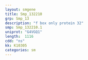 ```yaml
---
layout: smgene
title: Smp_132210
grp: Smp_13
description: "f box only protein 32"
smp: Smp_132210.1
uniprot: "G4VGQ1"
length:  1116
cdd: "ns"
kk: K10305
categories: sm
---
```

